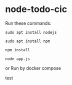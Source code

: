# node-todo-cic

Run these commands:


`sudo apt install nodejs`


`sudo apt install npm`


`npm install`

`node app.js`

or Run by docker compose

test
